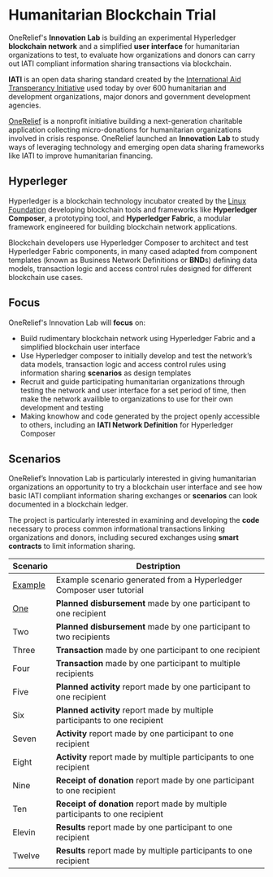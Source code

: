 # Humanitarian Blockchain Trial

OneRelief's **Innovation Lab** is building an experimental Hyperledger **blockchain network** and a simplified **user interface** for humanitarian organizations to test, to evaluate how organizations and donors can carry out IATI compliant information sharing transactions via blockchain.

**IATI** is an open data sharing standard created by the [International Aid Transperancy Initiative](http://iatistandard.org) used today by over 600 humanitarian and development organizations, major donors and government development agencies.

[OneRelief](https://onereliefapp.com) is a nonprofit initiative building a next-generation charitable application collecting micro-donations for humanitarian organizations involved in crisis response. OneRelief launched an **Innovation Lab** to study ways of leveraging technology and emerging open data sharing frameworks like IATI to improve humanitarian financing.

## Hyperleger

Hyperledger is a blockchain technology incubator created by the [Linux Foundation]() developing blockchain tools and frameworks like **Hyperledger Composer**, a prototyping tool, and **Hyperledger Fabric**, a modular framework engineered for building blockchain network applications.

Blockchain developers use Hyperledger Composer to architect and test Hyperledger Fabric components, in many cased adapted from component templates (known as Business Network Definitions or **BND**s) defining data models, transaction logic and access control rules designed for different blockchain use cases.

## Focus

OneRelief's Innovation Lab will **focus** on:

* Build rudimentary blockchain network using Hyperledger Fabric and a simplified blockchain user interface
* Use Hyperledger composer to initially develop and test the network’s data models, transaction logic and access control rules using information sharing **scenarios** as design templates
* Recruit and guide participating humanitarian organizations through testing the network and user interface for a set period of time, then make the network availible to organizations to use for their own development and testing
* Making knowhow and code generated by the project openly accessible to others, including an **IATI Network Definition** for Hyperledger Composer

## Scenarios

OneRelief’s Innovation Lab is particularly interested in giving humanitarian organizations an opportunity to try a blockchain user interface and see how basic IATI compliant information sharing exchanges or **scenarios** can look documented in a blockchain ledger.

The project is particularly interested in examining and developing the **code** necessary to process common informational transactions linking organizations and donors, including secured exchanges using **smart contracts** to limit information sharing.

Scenario | Destription
--- | ---
[Example](https://github.com/Brentophillips/OneRelief-Hyperledger/blob/master/Scenarios/S-Example.md) | Example scenario generated from a Hyperledger Composer user tutorial
[One](https://github.com/Brentophillips/OneRelief-Hyperledger/blob/master/Scenarios/S-One.md) | **Planned disbursement** made by one participant to one recipient
Two | **Planned disbursement** made by one participant to two recipients
Three | **Transaction** made by one participant to one recipient
Four | **Transaction** made by one participant to multiple recipients
Five | **Planned activity** report made by one participant to one recipient
Six | **Planned activity** report made by multiple participants to one recipient
Seven | **Activity** report made by one participant to one recipient
Eight | **Activity** report made by multiple participants to one recipient
Nine | **Receipt of donation** report made by one participant to one recipient
Ten | **Receipt of donation** report made by multiple participants to one recipient
Elevin | **Results** report made by one participant to one recipient
Twelve | **Results** report made by multiple participants to one recipient

